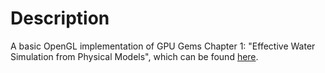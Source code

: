 Description
===========

A basic OpenGL implementation of GPU Gems Chapter 1: "Effective Water Simulation from Physical Models", which can be found [here](http://developer.nvidia.com/node/110).
